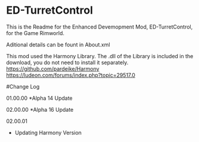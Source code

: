 # ED-TurretControl
This is the Readme for the Enhanced Devemopment Mod, ED-TurretControl, for the Game Rimworld.

Aditional details can be fount in About.xml

This mod used the Harmony Library. The .dll of the Library is included in the download, you do not need to install it separately.
https://github.com/pardeike/Harmony
https://ludeon.com/forums/index.php?topic=29517.0

#Change Log

01.00.00
*Alpha 14 Update

02.00.00
*Alpha 16 Update

02.00.01
* Updating Harmony Version